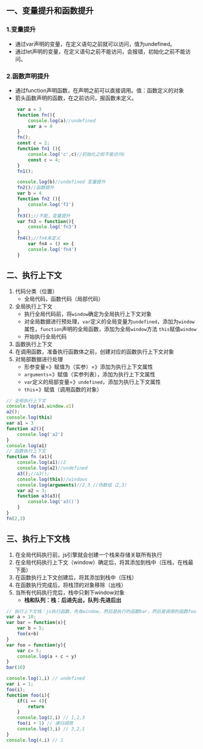 ## 一、变量提升和函数提升
### 1.变量提升
* 通过var声明的变量，在定义语句之前就可以访问，值为undefined。
* 通过let声明的变量，在定义语句之前不能访问，会报错，初始化之前不能访问。
### 2.函数声明提升
* 通过function声明函数，在声明之前可以直接调用。值：函数定义的对象
* 箭头函数声明的函数，在之前访问，报函数未定义。
```js
    var a = 3
    function fn(){
        console.log(a)//undefined
        var a = 4
    }
    fn();
    const c = 2;
    function fn1 (){
        console.log('c',c)//初始化之前不能访问c
        const c = 4;
    }
    fn1();

    console.log(b)//undefined 变量提升
    fn2()//函数提升
    var b = 4
    function fn2 (){
        console.log('f2')
    }
    fn3();//不能，变量提升
    var fn3 = function(){
        console.log('fn3')
    }
	fn4();//fn4未定义
        var fn4 = () => {
	    console.log('fn4')
	}
```
## 二、执行上下文
1. 代码分类（位置）
    * 全局代码，函数代码（局部代码）
2. 全局执行上下文
    * 执行全局代码前，将`window`确定为全局执行上下文对象
    * 对全局数据进行预处理，`var`定义的全局变量为`undefined`，添加为`window`属性，`function`声明的全局函数，添加为全局`window`方法
    `this`赋值`window`
    * 开始执行全局代码
3. 函数执行上下文
4. 在调用函数，准备执行函数体之前，创建对应的函数执行上下文对象
5. 对局部数据进行处理
    * 形参变量=》赋值为（实参）=》添加为执行上下文属性
    * `arguments`=》赋值（实参列表），添加为执行上下文属性
    * `var`定义的局部变量=》`undefined`，添加为执行上下文属性
    * `this`=》赋值（调用函数的对象）

```js
// 全局执行上下文
console.log(a1,window.a1)
a2();
console.log(this)
var a1 = 3
function a2(){
    console.log('a2')
}
console.log(a1)
// 函数执行上下文
function fn (a1){
    console.log(a1)//2
    console.log(a2)//undefined
    a3();//a3();
    console.log(this)//windows
    console.log(arguments)//2,3 //伪数组（2,3）
    var a2 = 3;
    function a3(a3){
        console.log('a3()')
    }
}
fn(2,3)
```

## 三、执行上下文栈
1. 在全局代码执行前，js引擎就会创建一个栈来存储关联所有执行
2. 在全局代码执行上下文（window）确定后，将其添加到栈中（压栈，在栈最下面）
3. 在函数执行上下文创建后，将其添加到栈中（压栈）
4. 在函数执行完成后，将栈顶的对象移除（出栈）
5. 当所有代码执行完后，栈中只剩下window对象
    * **栈和队列：栈：后进先出，队列:先进后出**

```js
// 执行上下文栈：js执行函数，先有window，然后是执行的函数bar，然后是调用的函数foo。后面的foo先出栈
var a = 10;
var bar = function(x){
    var b = 5;
    foo(x+b)
}
var foo = function(y){
    var c= 5;
    console.log(a + c + y)
}
bar(10)

```

``` js
console.log(1,i) // undefined
var i = 1;
foo(i);
function foo(i){
    if(i == 4){
        return
    }
    console.log(2,i) // 1,2,3
    foo(i + 1) // 递归调用
    console.log(3,i) // 3,2,1
}
console.log(4,i) // 1
```